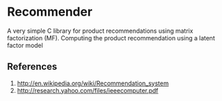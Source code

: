 Recommender
=======================

A very simple C library for product recommendations using matrix factorization (MF).
Computing the product recommendation using a latent factor model

References
--------
1. http://en.wikipedia.org/wiki/Recommendation_system
1. http://research.yahoo.com/files/ieeecomputer.pdf





